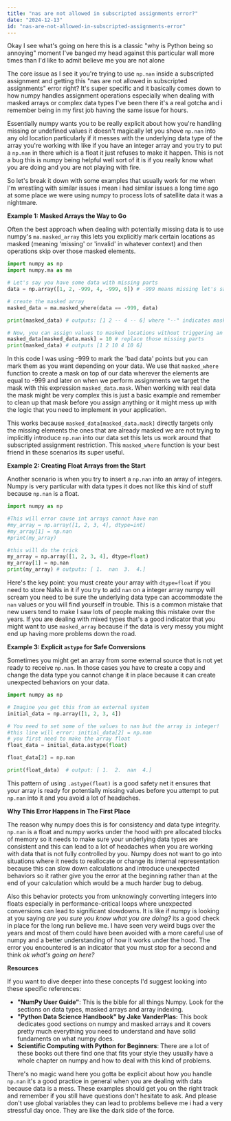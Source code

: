 ```yaml
---
title: "nas are not allowed in subscripted assignments error?"
date: "2024-12-13"
id: "nas-are-not-allowed-in-subscripted-assignments-error"
---
```


Okay I see what's going on here this is a classic "why is Python being so annoying" moment I've banged my head against this particular wall more times than I'd like to admit believe me you are not alone

The core issue as I see it you're trying to use `np.nan` inside a subscripted assignment and getting this "nas are not allowed in subscripted assignments" error right? It's super specific and it basically comes down to how numpy handles assignment operations especially when dealing with masked arrays or complex data types I've been there it's a real gotcha and i remember being in my first job having the same issue for hours.

Essentially numpy wants you to be really explicit about how you're handling missing or undefined values it doesn't magically let you shove `np.nan` into any old location particularly if it messes with the underlying data type of the array you're working with like if you have an integer array and you try to put a `np.nan` in there which is a float it just refuses to make it happen. This is not a bug this is numpy being helpful well sort of it is if you really know what you are doing and you are not playing with fire.

So let's break it down with some examples that usually work for me when I'm wrestling with similar issues i mean i had similar issues a long time ago at some place we were using numpy to process lots of satellite data it was a nightmare.

**Example 1: Masked Arrays the Way to Go**

Often the best approach when dealing with potentially missing data is to use numpy's `ma.masked_array` this lets you explicitly mark certain locations as masked (meaning 'missing' or 'invalid' in whatever context) and then operations skip over those masked elements.

```python
import numpy as np
import numpy.ma as ma

# Let's say you have some data with missing parts
data = np.array([1, 2, -999, 4, -999, 6]) # -999 means missing let's say

# create the masked array
masked_data = ma.masked_where(data == -999, data)

print(masked_data) # outputs: [1 2 -- 4 -- 6] where "--" indicates masked

# Now, you can assign values to masked locations without triggering an error:
masked_data[masked_data.mask] = 10 # replace those missing parts
print(masked_data) # outputs [1 2 10 4 10 6]
```
In this code I was using -999 to mark the 'bad data' points but you can mark them as you want depending on your data. We use that `masked_where` function to create a mask on top of our data wherever the elements are equal to -999 and later on when we perform assignments we target the mask with this expression `masked_data.mask`. When working with real data the mask might be very complex this is just a basic example and remember to clean up that mask before you assign anything or it might mess up with the logic that you need to implement in your application.

This works because `masked_data[masked_data.mask]` directly targets only the missing elements the ones that are already masked we are not trying to implicitly introduce `np.nan` into our data set this lets us work around that subscripted assignment restriction. This `masked_where` function is your best friend in these scenarios its super useful.

**Example 2: Creating Float Arrays from the Start**

Another scenario is when you try to insert a `np.nan` into an array of integers. Numpy is very particular with data types it does not like this kind of stuff because `np.nan` is a float.

```python
import numpy as np

#This will error cause int arrays cannot have nan
#my_array = np.array([1, 2, 3, 4], dtype=int)
#my_array[1] = np.nan
#print(my_array)

#this will do the trick
my_array = np.array([1, 2, 3, 4], dtype=float)
my_array[1] = np.nan
print(my_array) # outputs: [ 1.  nan  3.  4.]

```

Here's the key point: you must create your array with `dtype=float` if you need to store NaNs in it if you try to add `nan` on a integer array numpy will scream you need to be sure the underlying data type can accommodate the `nan` values or you will find yourself in trouble. This is a common mistake that new users tend to make I saw lots of people making this mistake over the years. If you are dealing with mixed types that's a good indicator that you might want to use `masked_array` because if the data is very messy you might end up having more problems down the road.

**Example 3: Explicit `astype` for Safe Conversions**

Sometimes you might get an array from some external source that is not yet ready to receive `np.nan`. In those cases you have to create a copy and change the data type you cannot change it in place because it can create unexpected behaviors on your data.

```python
import numpy as np

# Imagine you get this from an external system
initial_data = np.array([1, 2, 3, 4])

# You need to set some of the values to nan but the array is integer!
#this line will error: initial_data[2] = np.nan
# you first need to make the array float
float_data = initial_data.astype(float)

float_data[2] = np.nan

print(float_data)  # output: [ 1.  2.  nan  4.]
```

This pattern of using `.astype(float)` is a good safety net it ensures that your array is ready for potentially missing values before you attempt to put `np.nan` into it and you avoid a lot of headaches.

**Why This Error Happens in The First Place**

The reason why numpy does this is for consistency and data type integrity. `np.nan` is a float and numpy works under the hood with pre allocated blocks of memory so it needs to make sure your underlying data types are consistent and this can lead to a lot of headaches when you are working with data that is not fully controlled by you. Numpy does not want to go into situations where it needs to reallocate or change its internal representation because this can slow down calculations and introduce unexpected behaviors so it rather give you the error at the beginning rather than at the end of your calculation which would be a much harder bug to debug.

Also this behavior protects you from unknowingly converting integers into floats especially in performance-critical loops where unexpected conversions can lead to significant slowdowns. It is like if numpy is looking at you saying *are you sure you know what you are doing?* its a good check in place for the long run believe me. I have seen very weird bugs over the years and most of them could have been avoided with a more careful use of numpy and a better understanding of how it works under the hood. The error you encountered is an indicator that you must stop for a second and think *ok what's going on here?*

**Resources**

If you want to dive deeper into these concepts I'd suggest looking into these specific references:

*   **"NumPy User Guide"**: This is the bible for all things Numpy. Look for the sections on data types, masked arrays and array indexing.
*   **"Python Data Science Handbook" by Jake VanderPlas:** This book dedicates good sections on numpy and masked arrays and it covers pretty much everything you need to understand and have solid fundaments on what numpy does.
*   **Scientific Computing with Python for Beginners**: There are a lot of these books out there find one that fits your style they usually have a whole chapter on numpy and how to deal with this kind of problems.

There's no magic wand here you gotta be explicit about how you handle `np.nan` it's a good practice in general when you are dealing with data because data is a mess. These examples should get you on the right track and remember if you still have questions don't hesitate to ask. And please don't use global variables they can lead to problems believe me i had a very stressful day once. They are like the dark side of the force.
